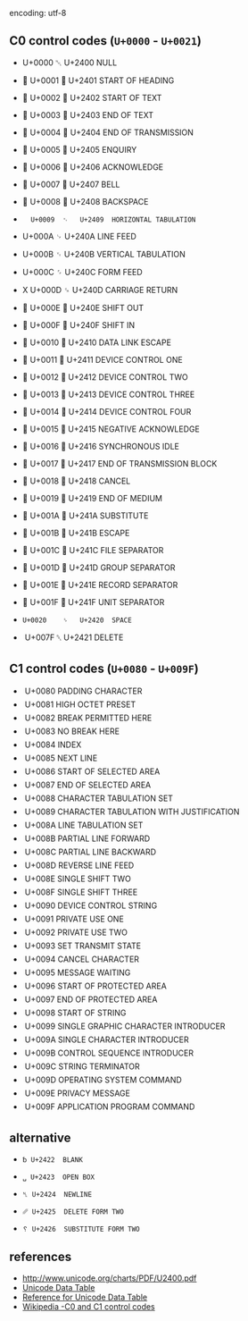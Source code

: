 encoding: utf-8

## C0 control codes (`U+0000` - `U+0021`)

-   U+0000 ␀ U+2400 NULL
-  U+0001 ␁ U+2401 START OF HEADING
-  U+0002 ␃ U+2402 START OF TEXT
-  U+0003 ␄ U+2403 END OF TEXT
-  U+0004 ␅ U+2404 END OF TRANSMISSION
-  U+0005 ␅ U+2405 ENQUIRY
-  U+0006 ␆ U+2406 ACKNOWLEDGE
-  U+0007 ␇ U+2407 BELL
-  U+0008 ␈ U+2408 BACKSPACE
-     	U+0009	␉	U+2409	HORIZONTAL TABULATION
- U+000A ␊ U+240A LINE FEED
- U+000B ␋ U+240B VERTICAL TABULATION
- U+000C ␌ U+240C FORM FEED
- X U+000D ␍ U+240D CARRIAGE RETURN
-  U+000E ␎ U+240E SHIFT OUT
-  U+000F ␏ U+240F SHIFT IN
-  U+0010 ␐ U+2410 DATA LINK ESCAPE
-  U+0011 ␑ U+2411 DEVICE CONTROL ONE
-  U+0012 ␒ U+2412 DEVICE CONTROL TWO
-  U+0013 ␓ U+2413 DEVICE CONTROL THREE
-  U+0014 ␔ U+2414 DEVICE CONTROL FOUR
-  U+0015 ␕ U+2415 NEGATIVE ACKNOWLEDGE
-  U+0016 ␖ U+2416 SYNCHRONOUS IDLE
-  U+0017 ␗ U+2417 END OF TRANSMISSION BLOCK
-  U+0018 ␘ U+2418 CANCEL
-  U+0019 ␙ U+2419 END OF MEDIUM
-  U+001A ␚ U+241A SUBSTITUTE
-  U+001B ␛ U+241B ESCAPE
-  U+001C ␜ U+241C FILE SEPARATOR
-  U+001D ␝ U+241D GROUP SEPARATOR
-  U+001E ␞ U+241E RECORD SEPARATOR
-  U+001F ␟ U+241F UNIT SEPARATOR

-     U+0020	␠	U+2420	SPACE
-  U+007F ␡ U+2421 DELETE

## C1 control codes (`U+0080` - `U+009F`)

-  U+0080 PADDING CHARACTER
-  U+0081 HIGH OCTET PRESET
-  U+0082 BREAK PERMITTED HERE
-  U+0083 NO BREAK HERE
-  U+0084 INDEX
-  U+0085 NEXT LINE
-  U+0086 START OF SELECTED AREA
-  U+0087 END OF SELECTED AREA
-  U+0088 CHARACTER TABULATION SET
-  U+0089 CHARACTER TABULATION WITH JUSTIFICATION
-  U+008A LINE TABULATION SET
-  U+008B PARTIAL LINE FORWARD
-  U+008C PARTIAL LINE BACKWARD
-  U+008D REVERSE LINE FEED
-  U+008E SINGLE SHIFT TWO
-  U+008F SINGLE SHIFT THREE
-  U+0090 DEVICE CONTROL STRING
-  U+0091 PRIVATE USE ONE
-  U+0092 PRIVATE USE TWO
-  U+0093 SET TRANSMIT STATE
-  U+0094 CANCEL CHARACTER
-  U+0095 MESSAGE WAITING
-  U+0096 START OF PROTECTED AREA
-  U+0097 END OF PROTECTED AREA
-  U+0098 START OF STRING
-  U+0099 SINGLE GRAPHIC CHARACTER INTRODUCER
-  U+009A SINGLE CHARACTER INTRODUCER
-  U+009B CONTROL SEQUENCE INTRODUCER
-  U+009C STRING TERMINATOR
-  U+009D OPERATING SYSTEM COMMAND
-  U+009E PRIVACY MESSAGE
-  U+009F APPLICATION PROGRAM COMMAND

## alternative

-     ␢	U+2422	BLANK
-     ␣	U+2423	OPEN BOX
-     ␤	U+2424	NEWLINE
-     ␥	U+2425	DELETE FORM TWO
-     ␦	U+2426	SUBSTITUTE FORM TWO

## references

- <http://www.unicode.org/charts/PDF/U2400.pdf>
- [Unicode Data Table](http://www.unicode.org/Public/UNIDATA/UnicodeData.txt)
- [Reference for Unicode Data Table](http://old.kpfu.ru/eng/departments/ktk/test/perl/lib/unicode/UCDFF301.html)
- [Wikipedia -C0 and C1 control codes](https://en.wikipedia.org/wiki/C0_and_C1_control_codes)

